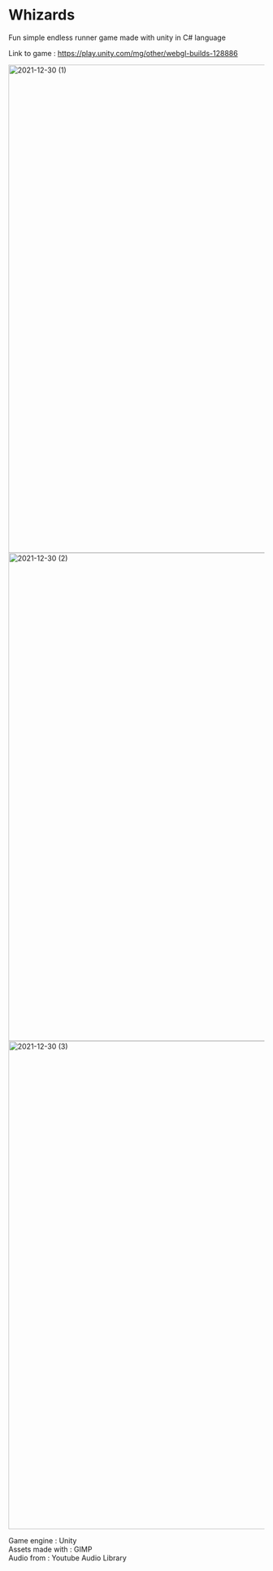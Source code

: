 # Whizards
Fun simple endless runner game made with unity in C# language

Link to game : https://play.unity.com/mg/other/webgl-builds-128886


<img width="960" alt="2021-12-30 (1)" src="https://user-images.githubusercontent.com/83854085/147763252-9cea0dc4-43b2-4b50-b8dc-b375fbb049af.png">

<img width="960" alt="2021-12-30 (2)" src="https://user-images.githubusercontent.com/83854085/147763269-31810795-91a5-476b-b633-6d2922d00050.png">

<img width="960" alt="2021-12-30 (3)" src="https://user-images.githubusercontent.com/83854085/147763333-eb6e672b-833c-484d-a947-6206acbf4af1.png">

Game engine : Unity  
Assets made with : GIMP  
Audio from : Youtube Audio Library  
